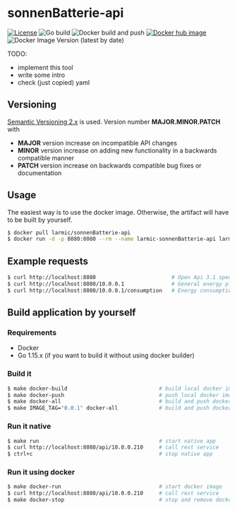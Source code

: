 # sonnenBatterie-api

[![License](https://img.shields.io/badge/License-Apache%202.0-blue.svg)](https://opensource.org/licenses/Apache-2.0)
![Go build](https://github.com/larmic/sonnenBatterie-api/workflows/Go%20build/badge.svg)
![Docker build and push](https://github.com/larmic/sonnenBatterie-api/workflows/Docker%20build%20and%20push/badge.svg)
[![Docker hub image](https://img.shields.io/docker/image-size/larmic/sonnen-batterie-api?label=dockerhub)](https://hub.docker.com/repository/docker/larmic/sonnen-batterie-api)
![Docker Image Version (latest by date)](https://img.shields.io/docker/v/larmic/sonnen-batterie-api)

TODO: 
* implement this tool
* write some intro
* check (just copied) yaml

## Versioning

[Semantic Versioning 2.x](https://semver.org/) is used. Version number **MAJOR.MINOR.PATCH** with

* **MAJOR** version increase on incompatible API changes
* **MINOR** version increase on adding new functionality in a backwards compatible manner
* **PATCH** version increase on backwards compatible bug fixes or documentation

## Usage

The easiest way is to use the docker image. Otherwise, the artifact will have to be built by yourself.

```sh 
$ docker pull larmic/sonnenBatterie-api
$ docker run -d -p 8080:8080 --rm --name larmic-sonnenBatterie-api larmic/sonnenBatterie-api
```

## Example requests

```sh 
$ curl http://localhost:8080                        # Open Api 3.1 specification
$ curl http://localhost:8080/10.0.0.1               # General energy plug information
$ curl http://localhost:8080/10.0.0.1/consumption   # Energy consumption
```

## Build application by yourself

### Requirements

* Docker 
* Go 1.15.x (if you want to build it without using docker builder)

### Build it

```sh 
$ make docker-build                             # build local docker image
$ make docker-push                              # push local docker image to hub.docker.com
$ make docker-all                               # build and push docker image to hub.docker.com
$ make IMAGE_TAG="0.0.1" docker-all             # build and push docker image with specific version
```

### Run it native

```sh 
$ make run                                      # start native app 
$ curl http://localhost:8080/api/10.0.0.210     # call rest service
$ ctrl+c                                        # stop native app
```

### Run it using docker

```sh 
$ make docker-run                               # start docker image 
$ curl http://localhost:8080/api/10.0.0.210     # call rest service
$ make docker-stop                              # stop and remove docker app
```